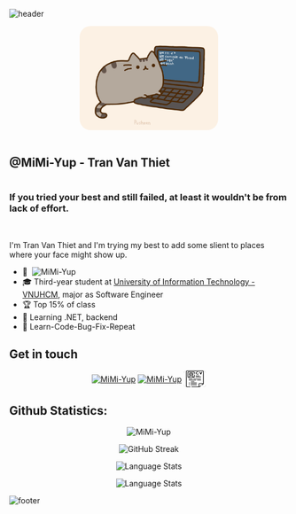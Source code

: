 ![header](https://capsule-render.vercel.app/api?type=wave&&&&color=0:F27BBE,100:8B98F2&height=200&fontColor=ffffff&animation=scaleIn&fontAlignY=30&section=header&text=Ameow😪💤&fontSize=50)

<p align="center" ><img src="./readme/pusheencode.gif" style="border-radius: 20px;" alt="MiMi-Yup" width="250" /></p>

<div  style="display: flex; align-items: center;">
  <h2 style="display: inline-block"> @MiMi-Yup - Tran Van Thiet</h2> 
  
</div>

<h3>If you tried your best and still failed, at least it wouldn't be from lack of effort.</h3>
<br>
<p>I'm Tran Van Thiet and I'm trying my best to add some slient to places where your face might show up.</p>

<ul>
  <li>🥳 <img style="margin-left: 4px"src="https://komarev.com/ghpvc/?username=mimi-yup&color=red" alt="MiMi-Yup" /></li>
  <li>🎓 Third-year student at <a href="https://en.uit.edu.vn/overview-vnuhcm-university-information-technology">University of Information Technology - VNUHCM</a>, major as Software Engineer</li>
  <li>🏆 Top 15% of class</li>
  <li>🌱 Learning .NET, backend</li>
  <li>🚀 Learn-Code-Bug-Fix-Repeat</li>
</ul>

<h2> Get in touch </h2>

<p align="center">
<a href="https://fb.com/mimi.thiet" target="blank"><img align="center" src="https://raw.githubusercontent.com/rahuldkjain/github-profile-readme-generator/master/src/images/icons/Social/facebook.svg" alt="MiMi-Yup" height="30" width="40" /></a>
<a href="https://linkedin.com/in/mimi-tvt" target="blank"><img align="center" src="https://raw.githubusercontent.com/rahuldkjain/github-profile-readme-generator/master/src/images/icons/Social/linked-in-alt.svg" alt="MiMi-Yup" height="30" width="40" /></a>
<a href="./readme/CV-01.png" target="blank"><img align="center" src="./readme/cv.png" alt="MiMi-Yup" height="30" width="40" style="background-color: grey; border-radius: 5px"/></a>

<h2 >Github Statistics:</h3>
<p align="center"> <img src="https://github-readme-stats.vercel.app/api?username=mimi-yup&hide=issues&count_private=true&show_icons=true&theme=radical" alt="MiMi-Yup" /> </p>

<p align="center"> <img src="https://github-readme-streak-stats.herokuapp.com?user=mimi-yup&theme=omni" alt="GitHub Streak" /> </p>

<p align="center"> <img src="https://github-readme-stats.vercel.app/api/top-langs/?username=mimi-yup&layout=compact&theme=omni&langs_count=10&card_width=445" alt="Language Stats" /> </p>

<p align="center"> <img src="https://leetcard.jacoblin.cool/thiet" alt="Language Stats" /> </p>

![footer](https://capsule-render.vercel.app/api?type=wave&&&&color=0:F27BBE,100:8B98F2&height=120&section=footer)
